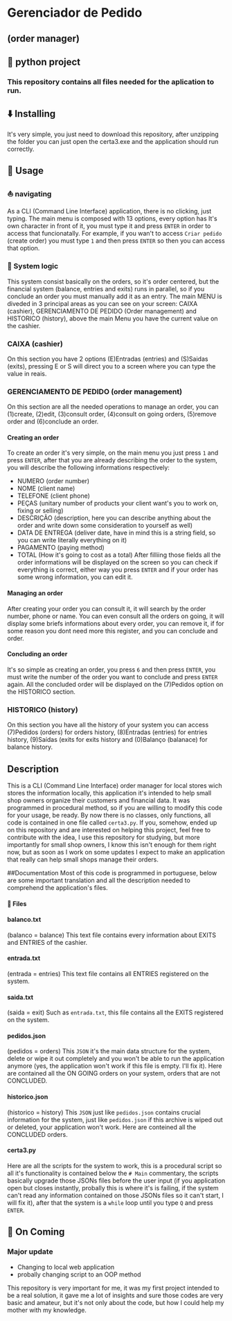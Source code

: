# Gerenciador de Pedido 
## (order manager)

## 🐍 python project

### This repository contains all files needed for the aplication to run.
## ⬇️ Installing
It's very simple, you just need to download this repository, after unzipping the folder you can just open the certa3.exe and the application should run correctly.

## 🧩 Usage
### ⛵ navigating
As a CLI (Command Line Interface) application, there is no clicking, just typing. The main menu is composed with 13 options, every option has It's own character in front of it, you must type it and press `ENTER` in order to access that funcionatally. For example, if you wan't to access `Criar pedido` (create order) you must type `1` and then press `ENTER` so then you can access that option.

### 🧮 System logic
This system consist basically on the orders, so it's order centered, but the financial system (balance, entries and exits) runs in parallel, so if you conclude an order you must manually add it as an entry. The main MENU is diveded in 3 principal areas as you can see on your screen: CAIXA (cashier), GERENCIAMENTO DE PEDIDO (Order management) and HISTORICO (history), above the main Menu you have the current value on the cashier.
### CAIXA (cashier)
On this section you have 2 options (E)Entradas (entries) and (S)Saidas (exits), pressing E or S will direct you to a screen where you can type the value in reais.
### GERENCIAMENTO DE PEDIDO (order management)
On this section are all the needed operations to manage an order, you can (1)create, (2)edit, (3)consult order, (4)consult on going orders, (5)remove order and (6)conclude an order.
#### Creating an order
To create an order it's very simple, on the main menu you just press `1` and press `ENTER`, after that you are already describing the order to the system, you will describe the following informations respectively:
* NUMERO (order number) 
* NOME (client name)
* TELEFONE (client phone)
* PEÇAS (unitary number of products your client want's you to work on, fixing or selling)
* DESCRIÇÃO (description, here you can describe anything about the order and write down some consideration to yourself as well)
* DATA DE ENTREGA (deliver date, have in mind this is a string field, so you can write literally everything on it)
* PAGAMENTO (paying method)
* TOTAL (How it's going to cost as a total)
After filliing those fields all the order informations will be displayed on the screen so you can check if everything is correct, either way you press `ENTER` and if your order has some wrong information, you can edit it.
#### Managing an order
After creating your order you can consult it, it will search by the order number, phone or name. You can even consult all the orders on going, it will display some briefs informations about every order, you can remove it, if for some reason you dont need more this register, and you can conclude and order.
#### Concluding an order
It's so simple as creating an order, you press `6` and then press `ENTER`, you must write the number of the order you want to conclude and press `ENTER` again. All the concluded order will be displayed on the (7)Pedidos option on the HISTORICO section.
### HISTORICO (history)
On this section you have all the history of your system you can access (7)Pedidos (orders) for orders history, (8)Entradas (entries) for entries history, (9)Saídas (exits for exits history and (0)Balanço (balanace) for balance history.


## Description
This is a CLI (Command Line Interface) order manager for local stores wich stores the information locally, this application it's intended to help small shop owners organize their customers and financial data. It was programmed in procedural method, so if you are willing to modify this code for your usage, be ready. By now there is no classes, only functions, all code is contained in one file called `certa3.py`. If you, somehow, ended up on this repository and are interested on helping this project, feel free to contribute with the idea, I use this repository for studying, but more importantly for small shop owners, I know this isn't enough for them right now, but as soon as I work on some updates I expect to make an application that really can help small shops manage their orders.

##Documentation
Most of this code is programmed in portuguese, below are some important translation and all the description needed to comprehend the application's files.
#### 📄 Files
#### balanco.txt
(balanco = balance)
This text file contains every information about EXITS and ENTRIES of the cashier.
#### entrada.txt
(entrada = entries)
This text file contains all ENTRIES registered on the system.
#### saida.txt
(saida = exit)
Such as `entrada.txt`, this file contains all the EXITS registered on the system.
#### pedidos.json
(pedidos = orders)
This `JSON` it's the main data structure for the system, delete or wipe it out completely and you won't be able to run the application anymore (yes, the application won't work if this file is empty. I'll fix it). Here are contained all the ON GOING orders on your system, orders that are not CONCLUDED.
#### historico.json
(historico = history)
This `JSON` just like `pedidos.json` contains crucial information for the system, just like `pedidos.json` if this archive is wiped out or deleted, your application won't work. Here are conteined all the CONCLUDED orders.
#### certa3.py
Here are all the scripts for the system to work, this is a procedural script so all it's functionality is contained below the `# Main` commentary, the scripts basically upgrade those JSONs files before the user input (if you application open but closes instantly, probally this is where it's is failing, if the system can't read any information contained on those JSONs files so it can't start, I will fix it), after that the system is a `while` loop until you type `Q` and press `ENTER`.

## 📣 On Coming 
### Major update
* Changing to local web application
* probally changing script to an OOP method




This repository is very important for me, it was my first project intended to be a real solution, it gave me a lot of insights and sure those codes are very basic and amateur, but it's not only about the code, but how I could help my mother with my knowledge.
